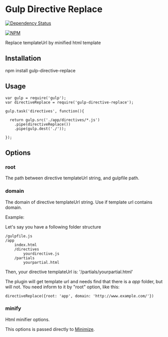 # Gulp Directive Replace

[![Dependency Status](https://gemnasium.com/brunobertolini/gulp-directive-replace.svg)](https://gemnasium.com/brunobertolini/gulp-directive-replace)

[![NPM](https://nodei.co/npm/gulp-directive-replace.png?downloads=true)](https://nodei.co/npm/gulp-directive-replace/)

Replace templateUrl by minified html template

## Installation

npm install gulp-directive-replace

## Usage

```
var gulp = require('gulp');
var directiveReplace = require('gulp-directive-replace');

gulp.task('directives', function(){

  return gulp.src('./app/directives/*.js')
    .pipe(directiveReplace())
    .pipe(gulp.dest('./'));

});
```

## Options 


### root

The path between directive templateUrl string, and gulpfile path.

### domain

The domain of directive templateUrl string. 
Use if template url contains domain.

Example: 

Let's say you have a following folder structure

```
/gulpfile.js
/app
    index.html
    /directives
        yourdirective.js
    /partials
        yourpartial.html
```

Then, your directive templateUrl is: '/partials/yourpartial.html'

The plugin will get template url and needs find that there is a *app* folder, but will not. You need inform to it by "root" option, like this:

```
directiveReplace({root: 'app', domain: 'http://www.example.com/'})
```

### minify

Html minifier options.

This options is passed directly to [Minimize](https://www.npmjs.com/package/minimize).
